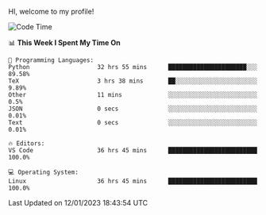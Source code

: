 HI, welcome to my profile!
<!--START_SECTION:waka-->
![Code Time](http://img.shields.io/badge/Code%20Time-336%20hrs%202%20mins-blue)

📊 **This Week I Spent My Time On** 

```text
💬 Programming Languages: 
Python                   32 hrs 55 mins      ██████████████████████░░░   89.58% 
TeX                      3 hrs 38 mins       ██░░░░░░░░░░░░░░░░░░░░░░░   9.89% 
Other                    11 mins             ░░░░░░░░░░░░░░░░░░░░░░░░░   0.5% 
JSON                     0 secs              ░░░░░░░░░░░░░░░░░░░░░░░░░   0.01% 
Text                     0 secs              ░░░░░░░░░░░░░░░░░░░░░░░░░   0.01%

🔥 Editors: 
VS Code                  36 hrs 45 mins      █████████████████████████   100.0%

💻 Operating System: 
Linux                    36 hrs 45 mins      █████████████████████████   100.0%

```


 Last Updated on 12/01/2023 18:43:54 UTC
<!--END_SECTION:waka-->
